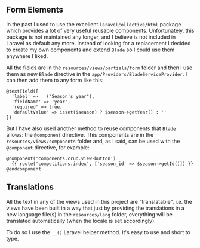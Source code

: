## Form Elements

In the past I used to use the excellent `laravelcollective/html` package which provides
a lot of very useful reusable components. Unfortunately, this package is not maintained
any longer, and I believe is not included in Laravel as default any more.
Instead of looking for a replacement I decided to create my own components and extend
`Blade` so I could use them anywhere I liked.

All the fields are in the `resources/views/partials/form` folder and then I use them
as new `Blade` directive in the `app/Providers/BladeServiceProvider`. I can then add
them to any form like this:

```blade
@textField([
  'label' => __("Season's year"),
  'fieldName' => 'year',
  'required' => true,
  'defaultValue' => isset($season) ? $season->getYear() : ''
])
```

But I have also used another method to reuse components that `Blade` allows: the `@component`
directive. This components are in the `resources/views/components` folder and, as I said, can
be used with the `@component` directive, for example:

```blade
@component('components.crud.view-button')
  {{ route('competitions.index', ['season_id' => $season->getId()]) }}
@endcomponent 
```

## Translations

All the text in any of the views used in this project are "translatable", i.e. the views have been
built in a way that just by providing the translations in a new language file(s) in the `resources/lang`
folder, everything will be translated automatically (when the locale is set accordingly).

To do so I use the `__()` Laravel helper method. It's easy to use and short to type.
